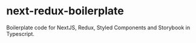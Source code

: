 # next-redux-boilerplate
Boilerplate code for NextJS, Redux, Styled Components and Storybook in Typescript.

